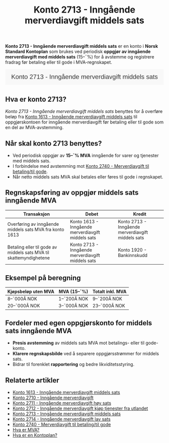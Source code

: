 ﻿---
title: "Konto 2713 - Inngående merverdiavgift middels sats"
meta_title: "2713-inngaaende-merverdiavgift-middels-sats"
meta_description: '**Konto 2713 - Inngående merverdiavgift middels sats** er en konto i **Norsk Standard Kontoplan** som brukes ved periodisk **oppgjør av inngående merverdiavg...'
slug: 2713-inngaaende-merverdiavgift-middels-sats
type: blog
layout: pages/single
---

**Konto 2713 - Inngående merverdiavgift middels sats** er en konto i **Norsk Standard Kontoplan** som brukes ved periodisk **oppgjør av inngående merverdiavgift med middels sats** (15–¯%) for å avstemme og registrere fradrag før betaling eller til gode i MVA-regnskapet.

![Illustrasjon av konto 2713 Inngående merverdiavgift middels sats](2713-inngaaende-merverdiavgift-middels-sats-image.svg)

## Hva er konto 2713?

*Konto 2713 - Inngående merverdiavgift middels sats* benyttes for å overføre beløp fra [Konto 1613 - Inngående merverdiavgift middels sats](/blogs/kontoplan/1613-inngaaende-merverdiavgift-middels-sats "Konto 1613 - Inngående merverdiavgift middels sats") til oppgjørskontoen for inngående merverdiavgift før betaling eller til gode som en del av MVA-avstemming.

## Når skal konto 2713 benyttes?

* Ved periodisk oppgjør av **15–¯% MVA** inngående for varer og tjenester med middels sats.
* I forbindelse med avstemming mot [Konto 2740 - Merverdiavgift til betaling/til gode](/blogs/kontoplan/2740-merverdiavgift-til-betaling-til-gode "Konto 2740 - Merverdiavgift til betaling/til gode").
* Når netto middels sats MVA skal betales eller føres til gode i regnskapet.

## Regnskapsføring av oppgjør middels sats inngående MVA

| Transaksjon                                                | Debet                                                      | Kredit                                      |
|------------------------------------------------------------|------------------------------------------------------------|----------------------------------------------|
| Overføring av inngående middels sats MVA fra konto 1613    | Konto 1613 - Inngående merverdiavgift middels sats          | Konto 2713 - Inngående merverdiavgift middels sats |
| Betaling eller til gode av middels sats MVA til skattemyndighetene | Konto 2713 - Inngående merverdiavgift middels sats          | Konto 1920 - Bankinnskudd                    |

## Eksempel på beregning

| Kjøpsbeløp uten MVA | MVA (15–¯%) | Totalt inkl. MVA |
|---------------------|------------|------------------|
| 8–¯000Â NOK           | 1–¯200Â NOK  | 9–¯200Â NOK        |
| 20–¯000Â NOK          | 3–¯000Â NOK  | 23–¯000Â NOK       |

## Fordeler med egen oppgjørskonto for middels sats inngående MVA

* **Presis avstemming** av middels sats MVA mot betalings- eller til gode-konto.
* **Klarere regnskapsbilde** ved å separere oppgjørsstrømmer for middels sats.
* Bidrar til forenklet **rapportering** og bedre likviditetsstyring.

## Relaterte artikler

* [Konto 1613 - Inngående merverdiavgift middels sats](/blogs/kontoplan/1613-inngaaende-merverdiavgift-middels-sats "Konto 1613 - Inngående merverdiavgift middels sats")
* [Konto 2710 - Inngående merverdiavgift](/blogs/kontoplan/2710-inngaaende-merverdiavgift "Konto 2710 - Inngående merverdiavgift")
* [Konto 2711 - Inngående merverdiavgift høy sats](/blogs/kontoplan/2711-inngaaende-merverdiavgift-hoy-sats "Konto 2711 - Inngående merverdiavgift høy sats")
* [Konto 2712 - Inngående merverdiavgift kjøp tjenester fra utlandet](/blogs/kontoplan/2712-inngaaende-merverdiavgift-kjop-tjen-fra-utlandet "Konto 2712 - Inngående merverdiavgift kjøp tjenester fra utlandet")
* [Konto 2713 - Inngående merverdiavgift middels sats](/blogs/kontoplan/2713-inngaaende-merverdiavgift-middels-sats "Konto 2713 - Inngående merverdiavgift middels sats")
* [Konto 2714 - Inngående merverdiavgift lav sats](/blogs/kontoplan/2714-inngaaende-merverdiavgift-lav-sats "Konto 2714 - Inngående merverdiavgift lav sats")
* [Konto 2740 - Merverdiavgift til betaling/til gode](/blogs/kontoplan/2740-merverdiavgift-til-betaling-til-gode "Konto 2740 - Merverdiavgift til betaling/til gode")
* [Hva er MVA?](/blogs/regnskap/hva-er-moms-mva "Hva er MVA? MVA-regnskapsføring og merverdiavgift")
* [Hva er en Kontoplan?](/blogs/regnskap/hva-er-kontoplan "Hva er en Kontoplan? Komplett Guide til Kontoplaner i Norsk Regnskap")






